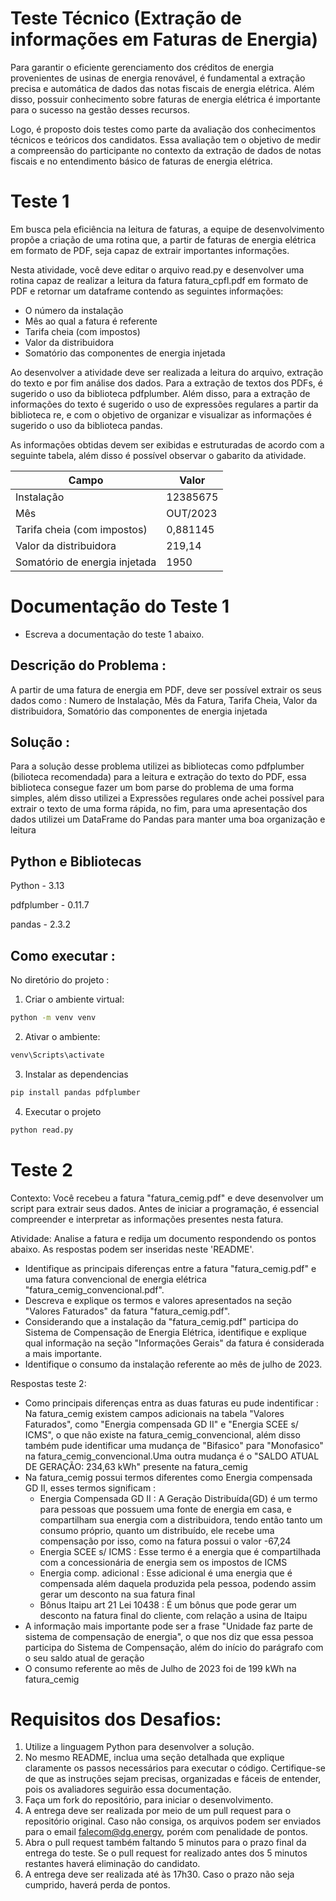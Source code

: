 # Teste Técnico (Extração de informações em Faturas de Energia)

Para garantir o eficiente gerenciamento dos créditos de energia provenientes de usinas de energia renovável, é fundamental a extração precisa e automática de dados das notas fiscais de energia elétrica. Além disso, possuir conhecimento sobre faturas de energia elétrica é importante para o sucesso na gestão desses recursos.

Logo, é proposto dois testes como parte da avaliação dos conhecimentos técnicos e teóricos dos candidatos. Essa avaliação tem o objetivo de medir a compreensão do participante no contexto da extração de dados de notas fiscais e no entendimento básico de faturas de energia elétrica.

# Teste 1

Em busca pela eficiência na leitura de faturas, a equipe de desenvolvimento propõe a criação de uma rotina que, a partir de faturas de energia elétrica em formato de PDF, seja capaz de extrair importantes informações.

Nesta atividade, você deve editar o arquivo read.py e desenvolver uma rotina capaz de realizar a leitura da fatura fatura_cpfl.pdf em formato de PDF e retornar um dataframe contendo as seguintes informações:

- O número da instalação
- Mês ao qual a fatura é referente
- Tarifa cheia (com impostos)
- Valor da distribuidora
- Somatório das componentes de energia injetada

Ao desenvolver a atividade deve ser realizada a leitura do arquivo, extração do texto e por fim análise dos dados. Para a extração de textos dos PDFs, é sugerido o uso da biblioteca pdfplumber. Além disso, para a extração de informações do texto é sugerido o uso de expressões regulares a partir da biblioteca re, e com o objetivo de organizar e visualizar as informações é sugerido o uso da biblioteca pandas. 

As informações obtidas devem ser exibidas e estruturadas de acordo com a seguinte tabela, além disso é possível observar o gabarito da atividade.

|                 Campo                |    Valor    | 
|--------------------------------------|-------------|
|              Instalação              |   12385675  |
|                   Mês                |   OUT/2023  |
|      Tarifa cheia (com impostos)     |   0,881145  |
|         Valor da distribuidora       |    219,14   |
|    Somatório de energia injetada     |     1950    |

# Documentação do Teste 1

- Escreva a documentação do teste 1 abaixo.

## Descrição do Problema :
A partir de uma fatura de energia em PDF, deve ser possível extrair os seus dados como : Numero de Instalação, Mês da Fatura, Tarifa Cheia, Valor da distribuidora, Somatório das componentes de energia injetada

## Solução : 
Para a solução desse problema utilizei as bibliotecas como pdfplumber (bilioteca recomendada) para a leitura e extração do texto do PDF, essa biblioteca consegue fazer um bom parse do problema de uma forma simples, além disso utilizei a Expressões regulares onde achei possível para extrair o texto de uma forma rápida, no fim, para uma apresentação dos dados utilizei um DataFrame do Pandas para manter uma boa organização e leitura

## Python e Bibliotecas

Python - 3.13

pdfplumber - 0.11.7

pandas - 2.3.2

## Como executar :
No diretório do projeto : 

1. Criar o ambiente virtual:
```bash
python -m venv venv
```
2. Ativar o ambiente:

```bash
venv\Scripts\activate
```
3. Instalar as dependencias
```bash
pip install pandas pdfplumber
```
4. Executar o projeto
```bash
python read.py
```
# Teste 2

Contexto: Você recebeu a fatura "fatura_cemig.pdf" e deve desenvolver um script para extrair seus dados. Antes de iniciar a programação, é essencial compreender e interpretar as informações presentes nesta fatura.

Atividade: Analise a fatura e redija um documento respondendo os pontos abaixo. As respostas podem ser inseridas neste 'README'.

 - Identifique as principais diferenças entre a fatura "fatura_cemig.pdf" e uma fatura convencional de energia elétrica "fatura_cemig_convencional.pdf".
 - Descreva e explique os termos e valores apresentados na seção "Valores Faturados" da fatura "fatura_cemig.pdf".
 - Considerando que a instalação da "fatura_cemig.pdf" participa do Sistema de Compensação de Energia Elétrica, identifique e explique qual informação na seção "Informações Gerais" da fatura é considerada a mais importante.
 - Identifique o consumo da instalação referente ao mês de julho de 2023.

Respostas teste 2:
- Como principais diferenças entra as duas faturas eu pude indentificar : Na fatura_cemig existem campos adicionais na tabela "Valores Faturados", como "Energia compensada GD II" e "Energia SCEE s/ ICMS", o que não existe na fatura_cemig_convencional, além disso também pude identificar uma mudança de "Bifasico" para "Monofasico" na fatura_cemig_convencional.Uma outra mudança é o "SALDO ATUAL DE GERAÇÃO: 234,63 kWh" presente na fatura_cemig
- Na fatura_cemig possui termos diferentes como Energia compensada GD II, esses termos significam : 
  * Energia Compensada GD II : A Geração Distribuída(GD) é um termo para pessoas que possuem uma fonte de energia em casa, e compartilham sua energia com a distribuidora, tendo então tanto um consumo próprio, quanto um distribuído, ele recebe uma compensação por isso, como na fatura possui o valor -67,24
  * Energia SCEE s/ ICMS : Esse termo é a energia que é compartilhada com a concessionária de energia sem os impostos de ICMS
  * Energia comp. adicional : Esse adicional é uma energia que é compensada além daquela produzida pela pessoa, podendo assim gerar um desconto na sua fatura final
  * Bônus Itaipu art 21 Lei 10438 : É um bônus que pode gerar um desconto na fatura final do cliente, com relação a usina de Itaipu
- A informação mais importante pode ser a frase "Unidade faz parte de sistema de compensação de energia", o que nos diz que essa pessoa participa do Sistema de Compensação, além do início do parágrafo com o seu saldo atual de geração
- O consumo referente ao mês de Julho de 2023 foi de 199 kWh na fatura_cemig


# Requisitos dos Desafios:

1. Utilize a linguagem Python para desenvolver a solução.
2. No mesmo README, inclua uma seção detalhada que explique claramente os passos necessários para executar o código. Certifique-se de que as instruções sejam precisas, organizadas e fáceis de entender, pois os avaliadores seguirão essa documentação.
3. Faça um fork do repositório, para iniciar o desenvolvimento.
4. A entrega deve ser realizada por meio de um pull request para o repositório original. Caso não consiga, os arquivos podem ser enviados para o email falecom@dg.energy, porém com penalidade de pontos.
5. Abra o pull request também faltando 5 minutos para o prazo final da entrega do teste. Se o pull request for realizado antes dos 5 minutos restantes haverá eliminação do candidato.
6. A entrega deve ser realizada até às 17h30. Caso o prazo não seja cumprido, haverá perda de pontos.
